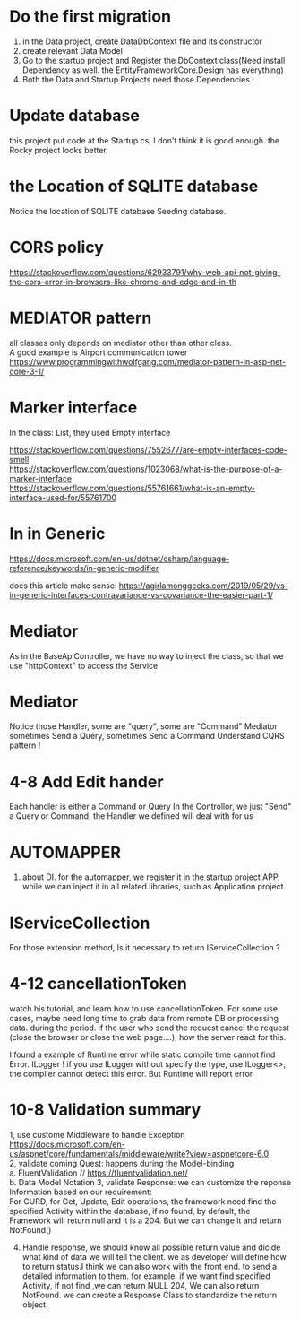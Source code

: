 # Do the first migration

1. in the Data project, create DataDbContext file and its constructor
2. create relevant Data Model
3. Go to the startup project and Register the DbContext class(Need install Dependency as well.  the EntityFrameworkCore.Design has everything)
4. Both the Data and Startup Projects need those Dependencies.!

# Update database

this project put code at the Startup.cs, I don't think it is good enough.
the Rocky project looks better.

# the Location of SQLITE database

Notice the location of SQLITE database
Seeding database.

# CORS policy

https://stackoverflow.com/questions/62933791/why-web-api-not-giving-the-cors-error-in-browsers-like-chrome-and-edge-and-in-th

# MEDIATOR pattern
all classes only depends on mediator other than other cless.  
A good example is Airport communication tower  
https://www.programmingwithwolfgang.com/mediator-pattern-in-asp-net-core-3-1/

# Marker interface
In the class: List, they used  Empty interface  

https://stackoverflow.com/questions/7552677/are-empty-interfaces-code-smell  
https://stackoverflow.com/questions/1023068/what-is-the-purpose-of-a-marker-interface  
https://stackoverflow.com/questions/55761661/what-is-an-empty-interface-used-for/55761700

# In in Generic 

https://docs.microsoft.com/en-us/dotnet/csharp/language-reference/keywords/in-generic-modifier

does this article make sense: https://agirlamonggeeks.com/2019/05/29/vs-in-generic-interfaces-contravariance-vs-covariance-the-easier-part-1/
 
# Mediator

As in the BaseApiController, we have no way to inject the class, so that we use "httpContext" to access the Service 

# Mediator

Notice those Handler, some are "query", some are "Command"
Mediator sometimes Send a Query, sometimes Send a Command
Understand CQRS pattern !

# 4-8 Add Edit hander

Each handler is either a Command or Query
In the Controllor, we just "Send" a Query or Command, the Handler we defined will deal with for us

# AUTOMAPPER

1. about DI. for the automapper, we register it in the startup project APP, while we can inject it in all related libraries, such as Application project.


# IServiceCollection 

For those extension method, Is it necessary to return IServiceCollection ?

# 4-12 cancellationToken

watch his tutorial, and learn how to use cancellationToken.
For some use cases, maybe need long time to grab data from remote DB or processing data.  during the period. if the user who send the request cancel the request (close the browser or close the web page....), how the server react for this.

I found a example of Runtime error while static compile time cannot find Error.  ILogger !   if you use ILogger without specify the type, use ILogger<>, the complier cannot detect this error. But Runtime will report error

# 10-8  Validation summary

1, use custome Middleware to handle Exception  
https://docs.microsoft.com/en-us/aspnet/core/fundamentals/middleware/write?view=aspnetcore-6.0  
2, validate coming Quest:  happens during the Model-binding  
  a. FluentValidation // https://fluentvalidation.net/  
  b. Data Model Notation
3, validate Response: we can customize the reponse Information based on our requirement:   
  For CURD, for Get, Update, Edit operations, the framework need find the specified Activity within the database, if no found, by default, the Framework will return null and it is a 204.   But we can change it and return NotFound() 

4. Handle response, we should know all possible return value and dicide what kind of data we will tell the client. we as developer will define how to  return status.I think we can also work with the front end. to send a detailed  information to them. for example, if we want find specified Activity, if not find ,we can return NULL 204, We can also return NotFound. we can create a Response Class to standardize the return object. 


